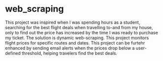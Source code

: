 # web_scraping
This project was inspired when I was spending hours as a student, searching for the best flight deals when travelling to-and from my house, only to find out the price has increased by the time I was ready to purchase my ticket.  The solution is dynamic web-scraping. This project monitors flight prices for specific routes and dates. This project can be furtehr enhanced by sending email alerts when the prices drop below a user-defined threshold, helping travelers find the best deals.
